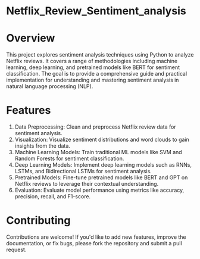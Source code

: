 # Netflix_Review_Sentiment_analysis

# Overview

This project explores sentiment analysis techniques using Python to analyze Netflix reviews. It covers a range of methodologies including machine learning, deep learning, and pretrained models like BERT for sentiment classification. The goal is to provide a comprehensive guide and practical implementation for understanding and mastering sentiment analysis in natural language processing (NLP).

# Features

1. Data Preprocessing: Clean and preprocess Netflix review data for sentiment analysis.
2. Visualization: Visualize sentiment distributions and word clouds to gain insights from the data.
3. Machine Learning Models: Train traditional ML models like SVM and Random Forests for sentiment classification.
4. Deep Learning Models: Implement deep learning models such as RNNs, LSTMs, and Bidirectional LSTMs for sentiment analysis.
5. Pretrained Models: Fine-tune pretrained models like BERT and GPT on Netflix reviews to leverage their contextual understanding.
6. Evaluation: Evaluate model performance using metrics like accuracy, precision, recall, and F1-score.

# Contributing

Contributions are welcome! If you'd like to add new features, improve the documentation, or fix bugs, please fork the repository and submit a pull request.
